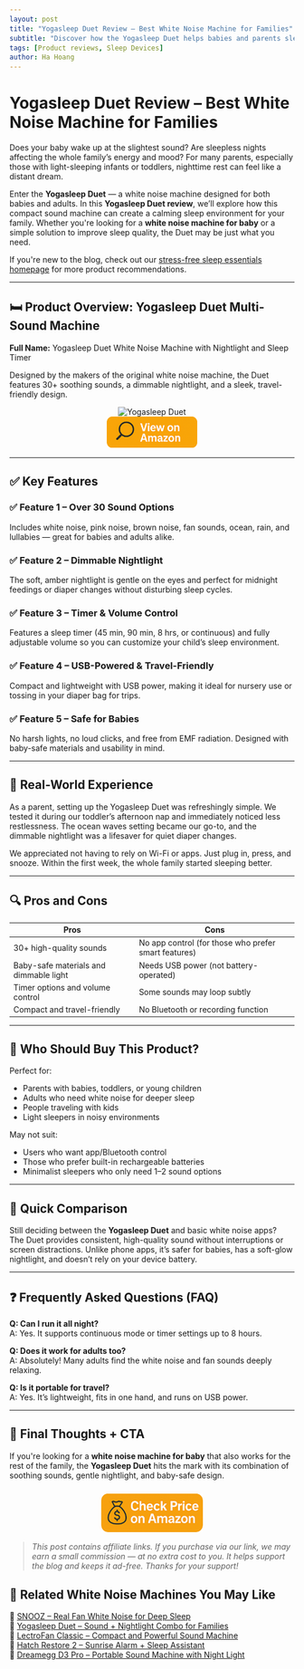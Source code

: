```yaml
---
layout: post
title: "Yogasleep Duet Review – Best White Noise Machine for Families"
subtitle: "Discover how the Yogasleep Duet helps babies and parents sleep better with calming sounds and nightlight features."
tags: [Product reviews, Sleep Devices]
author: Ha Hoang
---
```


# Yogasleep Duet Review – Best White Noise Machine for Families

Does your baby wake up at the slightest sound? Are sleepless nights affecting the whole family’s energy and mood? For many parents, especially those with light-sleeping infants or toddlers, nighttime rest can feel like a distant dream.

Enter the **Yogasleep Duet** — a white noise machine designed for both babies and adults. In this **Yogasleep Duet review**, we’ll explore how this compact sound machine can create a calming sleep environment for your family. Whether you're looking for a **white noise machine for baby** or a simple solution to improve sleep quality, the Duet may be just what you need.

If you're new to the blog, check out our [stress-free sleep essentials homepage](/) for more product recommendations.

---

## 🛏️ Product Overview: Yogasleep Duet Multi-Sound Machine

**Full Name:** Yogasleep Duet White Noise Machine with Nightlight and Sleep Timer

Designed by the makers of the original white noise machine, the Duet features 30+ soothing sounds, a dimmable nightlight, and a sleek, travel-friendly design.

<div style="text-align:center;">
  <img src="https://m.media-amazon.com/images/I/71n7BmcNzPL._AC_SL1500_.jpg" alt="Yogasleep Duet" style="width:400px; height:auto;"/>
</div>

<div style="text-align:center;">
  <a href="https://www.amazon.com/Yogasleep-Machine-Wireless-Speaker-Privacy/dp/B08FMWC7KW?tag=havan00e-20" target="_blank" rel="nofollow sponsored noopener">
    <img src="/assets/img/view.png" alt="View on Amazon" style="width:160px; height:auto;"/>
  </a>
</div>

---

## ✅ Key Features

### ✅ Feature 1 – Over 30 Sound Options  
Includes white noise, pink noise, brown noise, fan sounds, ocean, rain, and lullabies — great for babies and adults alike.

### ✅ Feature 2 – Dimmable Nightlight  
The soft, amber nightlight is gentle on the eyes and perfect for midnight feedings or diaper changes without disturbing sleep cycles.

### ✅ Feature 3 – Timer & Volume Control  
Features a sleep timer (45 min, 90 min, 8 hrs, or continuous) and fully adjustable volume so you can customize your child’s sleep environment.

### ✅ Feature 4 – USB-Powered & Travel-Friendly  
Compact and lightweight with USB power, making it ideal for nursery use or tossing in your diaper bag for trips.

### ✅ Feature 5 – Safe for Babies  
No harsh lights, no loud clicks, and free from EMF radiation. Designed with baby-safe materials and usability in mind.

---

## 💬 Real-World Experience

As a parent, setting up the Yogasleep Duet was refreshingly simple. We tested it during our toddler’s afternoon nap and immediately noticed less restlessness. The ocean waves setting became our go-to, and the dimmable nightlight was a lifesaver for quiet diaper changes.

We appreciated not having to rely on Wi-Fi or apps. Just plug in, press, and snooze. Within the first week, the whole family started sleeping better.

---

## 🔍 Pros and Cons

| Pros | Cons |
|------|------|
| 30+ high-quality sounds | No app control (for those who prefer smart features) |
| Baby-safe materials and dimmable light | Needs USB power (not battery-operated) |
| Timer options and volume control | Some sounds may loop subtly |
| Compact and travel-friendly | No Bluetooth or recording function |

---

## 👥 Who Should Buy This Product?

Perfect for:

- Parents with babies, toddlers, or young children  
- Adults who need white noise for deeper sleep  
- People traveling with kids  
- Light sleepers in noisy environments

May not suit:

- Users who want app/Bluetooth control  
- Those who prefer built-in rechargeable batteries  
- Minimalist sleepers who only need 1–2 sound options

---

## 🔄 Quick Comparison

Still deciding between the **Yogasleep Duet** and basic white noise apps?  
The Duet provides consistent, high-quality sound without interruptions or screen distractions. Unlike phone apps, it’s safer for babies, has a soft-glow nightlight, and doesn’t rely on your device battery.

---

## ❓ Frequently Asked Questions (FAQ)

**Q: Can I run it all night?**  
A: Yes. It supports continuous mode or timer settings up to 8 hours.

**Q: Does it work for adults too?**  
A: Absolutely! Many adults find the white noise and fan sounds deeply relaxing.

**Q: Is it portable for travel?**  
A: Yes. It’s lightweight, fits in one hand, and runs on USB power.

---

## 🎯 Final Thoughts + CTA

If you're looking for a **white noise machine for baby** that also works for the rest of the family, the **Yogasleep Duet** hits the mark with its combination of soothing sounds, gentle nightlight, and baby-safe design.

<div style="text-align:center;">
  <a href="https://www.amazon.com/Yogasleep-Machine-Wireless-Speaker-Privacy/dp/B08FMWC7KW?tag=havan00e-20" target="_blank" rel="nofollow sponsored noopener">
    <img src="/assets/img/checkprice.png" alt="Check Price on Amazon" style="width:180px; height:auto; margin-top:10px;"/>
  </a>
</div>

> *This post contains affiliate links. If you purchase via our link, we may earn a small commission — at no extra cost to you. It helps support the blog and keeps it ad-free. Thanks for your support!*


## 🧾 Related White Noise Machines You May Like

<ul style="list-style: none; padding-left: 0;">
  <li>🔗 <a href="/2025-05-13-snooz-review/">SNOOZ – Real Fan White Noise for Deep Sleep</a></li>
  <li>🔗 <a href="/2025-05-13-yogasleep-duet-review/">Yogasleep Duet – Sound + Nightlight Combo for Families</a></li>
  <li>🔗 <a href="/2025-05-14-lectrofan-classic-review/">LectroFan Classic – Compact and Powerful Sound Machine</a></li>
  <li>🔗 <a href="/2025-05-13-hatch-restore-2-review/">Hatch Restore 2 – Sunrise Alarm + Sleep Assistant</a></li>
  <li>🔗 <a href="/2025-05-14-dreamegg-d3-pro-review/">Dreamegg D3 Pro – Portable Sound Machine with Night Light</a></li>
</ul>
